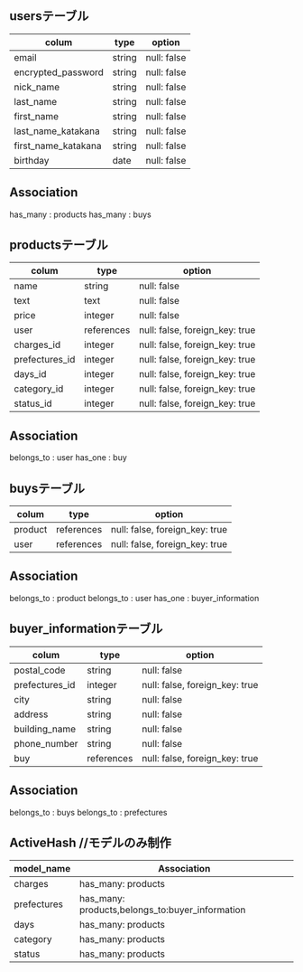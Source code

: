 ## usersテーブル
| colum               | type   | option      |
| ------------------- | ------ | ----------- |
| email               | string | null: false |
| encrypted_password  | string | null: false |
| nick_name           | string | null: false |
| last_name           | string | null: false |
| first_name          | string | null: false |
| last_name_katakana  | string | null: false |
| first_name_katakana | string | null: false |
| birthday            | date   | null: false |

## Association
has_many : products
has_many : buys


## productsテーブル
| colum            | type       | option                         |
| ---------------- | ---------- | ------------------------------ |
| name             | string     | null: false                    |
| text             | text       | null: false                    |
| price            | integer    | null: false                    |
| user             | references | null: false, foreign_key: true |
| charges_id       | integer    | null: false, foreign_key: true |
| prefectures_id   | integer    | null: false, foreign_key: true |
| days_id          | integer    | null: false, foreign_key: true |
| category_id      | integer    | null: false, foreign_key: true |
| status_id        | integer    | null: false, foreign_key: true |

## Association
belongs_to : user
has_one : buy


## buysテーブル
| colum             | type       | option                         |
| ----------------- | ---------- | ------------------------------ |
| product           | references | null: false, foreign_key: true |
| user              | references | null: false, foreign_key: true |

## Association
belongs_to : product
belongs_to : user
has_one : buyer_information


## buyer_informationテーブル
| colum            | type       | option                         |
| ---------------- | ---------- | ------------------------------ |
| postal_code      | string     | null: false                    |
| prefectures_id   | integer    | null: false, foreign_key: true |
| city             | string     | null: false                    |
| address          | string     | null: false                    |
| building_name    | string     | null: false                    |
| phone_number     | string     | null: false                    |
| buy              | references | null: false, foreign_key: true |

## Association
belongs_to : buys
belongs_to : prefectures


## ActiveHash //モデルのみ制作
| model_name  | Association                                    |
| ----------- | ---------------------------------------------- |
| charges     |has_many: products                              |
| prefectures |has_many: products,belongs_to:buyer_information |
| days        |has_many: products                              |
| category    |has_many: products                              |
| status      |has_many: products                              |